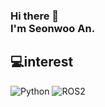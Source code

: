### Hi there 👋 </br>I'm Seonwoo An.
## 💻interest
<img alt="Python" src ="https://img.shields.io/badge/Python-3776AB?style=flat-square&logo=Python&logoColor=white"/> <img alt ="ROS2" src ="https://img.shields.io/badge/ROS2-22314E?style=plastic&logo=Ros&logoColor=white"/>

<!--
**TimesNewRomann/TimesNewRomann** is a ✨ _special_ ✨ repository because its `README.md` (this file) appears on your GitHub profile.

Here are some ideas to get you started:

- 🔭 I’m currently working on ...
- 🌱 I’m currently learning ...
- 👯 I’m looking to collaborate on ...
- 🤔 I’m looking for help with ...
- 💬 Ask me about ...
- 📫 How to reach me: ...
- 😄 Pronouns: ...
- ⚡ Fun fact: ...
-->

